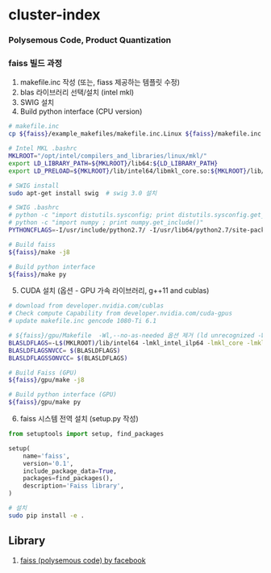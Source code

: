 # cluster-index
### Polysemous Code, Product Quantization

### faiss 빌드 과정

1. makefile.inc 작성 (또는, fiass 제공하는 템플릿 수정)
2. blas 라이브러리 선택/설치 (intel mkl)
3. SWIG 설치
4. Build python interface (CPU version)

```bash
# makefile.inc
cp ${faiss}/example_makefiles/makefile.inc.Linux ${faiss}/makefile.inc

# Intel MKL .bashrc
MKLROOT="/opt/intel/compilers_and_libraries/linux/mkl/"
export LD_LIBRARY_PATH=${MKLROOT}/lib64:${LD_LIBRARY_PATH}
export LD_PRELOAD=${MKLROOT}/lib/intel64/libmkl_core.so:${MKLROOT}/lib/intel64/libmkl_sequential.so

# SWIG install
sudo apt-get install swig  # swig 3.0 설치

# SWIG .bashrc
# python -c "import distutils.sysconfig; print distutils.sysconfig.get_python_inc()"
# python -c "import numpy ; print numpy.get_include()"
PYTHONCFLAGS=-I/usr/include/python2.7/ -I/usr/lib64/python2.7/site-packages/numpy/core/include/

# Build faiss
${faiss}/make -j8

# Build python interface
${faiss}/make py
```

5. CUDA 설치 (옵션 - GPU 가속 라이브러리, g++11 and cublas)
```bash
# download from developer.nvidia.com/cublas
# Check compute Capability from developer.nvidia.com/cuda-gpus
# update makefile.inc gencode 1080-Ti 6.1

# ${faiss}/gpu/Makefile  -Wl,--no-as-needed 옵션 제거 (ld unrecognized -Wl)
BLASLDFLAGS=-L$(MKLROOT)/lib/intel64 -lmkl_intel_ilp64 -lmkl_core -lmkl_gnu_thread -ldl -lpthread
BLASLDFLAGSNVCC= $(BLASLDFLAGS) 
BLASLDFLAGSSONVCC= $(BLASLDFLAGS)

# Build Faiss (GPU)
${faiss}/gpu/make -j8

# Build python interface (GPU)
${faiss}/gpu/make py
```

6. faiss 시스템 전역 설치 (setup.py 작성)
```python
from setuptools import setup, find_packages

setup(
    name='faiss',
    version='0.1',
    include_package_data=True,
    packages=find_packages(),
    description='Faiss library',
)
```

```bash
# 설치
sudo pip install -e .
```

## Library
1. [faiss (polysemous code) by facebook](https://github.com/facebookresearch/faiss)
